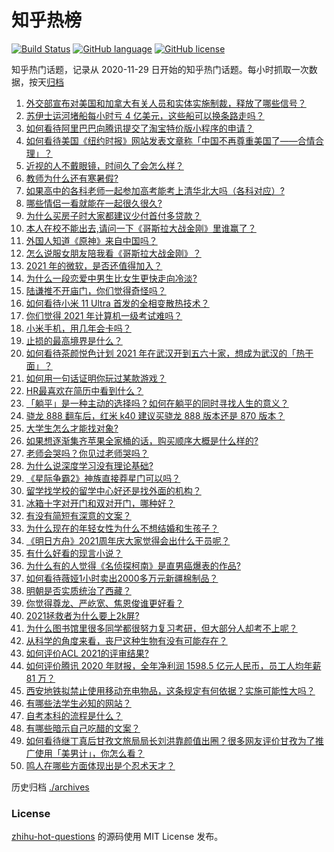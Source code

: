 # 知乎热榜
[![Build Status](https://github.com/ToWeLong/zhihu-hot-questions/workflows/CI/badge.svg)](https://github.com/ToWeLong/zhihu-hot-questions/actions)
[![GitHub language](https://img.shields.io/badge/language-golang-orange.svg)](https://golang.org/)
[![GitHub license](https://img.shields.io/github/license/ToWeLong/zhihu-hot-questions)](https://github.com/ToWeLong/zhihu-hot-questions/blob/main/LICENSE)

知乎热门话题，记录从 2020-11-29 日开始的知乎热门话题。每小时抓取一次数据，按天[归档](./archives)

<!-- BEGIN -->

1. [外交部宣布对美国和加拿大有关人员和实体实施制裁，释放了哪些信号？](https://www.zhihu.com/question/451587323)
1. [苏伊士运河堵船每小时亏 4 亿美元，这些船可以换条路走吗？](https://www.zhihu.com/question/451374598)
1. [如何看待阿里巴巴向腾讯提交了淘宝特价版小程序的申请？](https://www.zhihu.com/question/451187459)
1. [如何看待美国《纽约时报》网站发表文章称「中国不再尊重美国了——合情合理」？](https://www.zhihu.com/question/451365867)
1. [近视的人不戴眼镜，时间久了会怎么样？](https://www.zhihu.com/question/441348897)
1. [教师为什么还有寒暑假?](https://www.zhihu.com/question/391848010)
1. [如果高中的各科老师一起参加高考能考上清华北大吗（各科对应）?](https://www.zhihu.com/question/443860742)
1. [哪些情侣一看就能在一起很久很久?](https://www.zhihu.com/question/309398217)
1. [为什么买房子时大家都建议少付首付多贷款？](https://www.zhihu.com/question/311795004)
1. [本人在校不能出去,请问一下《哥斯拉大战金刚》里谁赢了？](https://www.zhihu.com/question/451322481)
1. [外国人知道《原神》来自中国吗？](https://www.zhihu.com/question/445523775)
1. [怎么说服女朋友陪我看《哥斯拉大战金刚》？](https://www.zhihu.com/question/451275346)
1. [2021 年的微软，是否还值得加入？](https://www.zhihu.com/question/450636543)
1. [为什么一段恋爱中男生比女生更快走向冷淡?](https://www.zhihu.com/question/326961459)
1. [陆谦推不开庙门，你们觉得奇怪吗？](https://www.zhihu.com/question/450515964)
1. [如何看待小米 11 Ultra 首发的全相变散热技术？](https://www.zhihu.com/question/451513407)
1. [你们觉得 2021 年计算机一级考试难吗？](https://www.zhihu.com/question/451491512)
1. [小米手机，用几年会卡吗？](https://www.zhihu.com/question/62116760)
1. [止损的最高境界是什么？](https://www.zhihu.com/question/437233633)
1. [如何看待茶颜悦色计划 2021 年在武汉开到五六十家，想成为武汉的「热干面」？](https://www.zhihu.com/question/450969181)
1. [如何用一句话证明你玩过某款游戏？](https://www.zhihu.com/question/419123772)
1. [HR最喜欢在简历中看到什么？](https://www.zhihu.com/question/445632412)
1. [「躺平」是一种主动的选择吗？如何在躺平的同时寻找人生的意义？](https://www.zhihu.com/question/449660973)
1. [骁龙 888 翻车后，红米 k40 建议买骁龙 888 版本还是 870 版本？](https://www.zhihu.com/question/441927338)
1. [大学生怎么才能找对象?](https://www.zhihu.com/question/450051699)
1. [如果想逐渐集齐苹果全家桶的话，购买顺序大概是什么样的?](https://www.zhihu.com/question/450760018)
1. [老师会哭吗？你见过老师哭吗？](https://www.zhihu.com/question/450470244)
1. [为什么说深度学习没有理论基础?](https://www.zhihu.com/question/450835283)
1. [《星际争霸2》神族直接莽星门可以吗？](https://www.zhihu.com/question/451313243)
1. [留学找学校的留学中心好还是找外面的机构？](https://www.zhihu.com/question/449600235)
1. [冰箱十字对开门和双对开门，哪种好？](https://www.zhihu.com/question/35941998)
1. [有没有简短有深意的文案？](https://www.zhihu.com/question/448830441)
1. [为什么现在的年轻女性为什么不想结婚和生孩子？](https://www.zhihu.com/question/450184140)
1. [《明日方舟》2021周年庆大家觉得会出什么干员呢？](https://www.zhihu.com/question/450147089)
1. [有什么好看的现言小说？](https://www.zhihu.com/question/404595678)
1. [为什么有的人觉得《名侦探柯南》是直男癌爆表的作品?](https://www.zhihu.com/question/444683021)
1. [如何看待薇娅1小时卖出2000多万元新疆棉制品？](https://www.zhihu.com/question/451466676)
1. [明朝是否实质统治了西藏？](https://www.zhihu.com/question/21946413)
1. [你觉得尊龙、严屹宽、焦恩俊谁更好看？](https://www.zhihu.com/question/449666087)
1. [2021拯救者为什么要上2k屏?](https://www.zhihu.com/question/451448245)
1. [为什么图书馆里很多同学都很努力复习考研，但大部分人却考不上呢？](https://www.zhihu.com/question/430364218)
1. [从科学的角度来看，丧尸这种生物有没有可能存在？](https://www.zhihu.com/question/396972216)
1. [如何评价ACL 2021的评审结果?](https://www.zhihu.com/question/451083029)
1. [如何评价腾讯 2020 年财报，全年净利润 1598.5 亿元人民币，员工人均年薪 81 万？](https://www.zhihu.com/question/451059078)
1. [西安地铁拟禁止使用移动充电物品，这条规定有何依据？实施可能性大吗？](https://www.zhihu.com/question/451641050)
1. [有哪些法学生必知的网站？](https://www.zhihu.com/question/277229845)
1. [自考本科的流程是什么？](https://www.zhihu.com/question/20082531)
1. [有哪些暗示自己吃醋的文案？](https://www.zhihu.com/question/445457934)
1. [如何看待继丁真后甘孜文旅局局长刘洪靠颜值出圈？很多网友评价甘孜为了推广使用「美男计」，你怎么看？](https://www.zhihu.com/question/451367499)
1. [鸣人在哪些方面体现出是个忍术天才？](https://www.zhihu.com/question/445681722)

<!-- END -->

历史归档 [./archives](./archives)


### License
[zhihu-hot-questions](https://github.com/towelong/zhihu-hot-questions) 的源码使用 MIT License 发布。